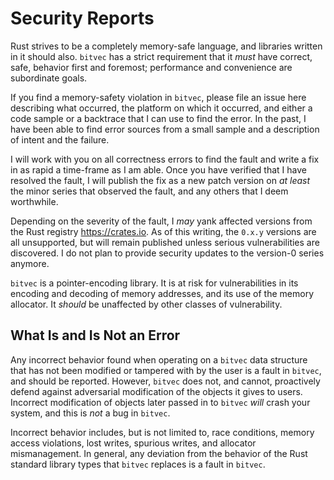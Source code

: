 # Security Reports

Rust strives to be a completely memory-safe language, and libraries written in
it should also. `bitvec` has a strict requirement that it *must* have correct,
safe, behavior first and foremost; performance and convenience are subordinate
goals.

If you find a memory-safety violation in `bitvec`, please file an issue here
describing what occurred, the platform on which it occurred, and either a code
sample or a backtrace that I can use to find the error. In the past, I have been
able to find error sources from a small sample and a description of intent and
the failure.

I will work with you on all correctness errors to find the fault and write a fix
in as rapid a time-frame as I am able. Once you have verified that I have
resolved the fault, I will publish the fix as a new patch version on *at least*
the minor series that observed the fault, and any others that I deem worthwhile.

Depending on the severity of the fault, I *may* yank affected versions from the
Rust registry <https://crates.io>. As of this writing, the `0.x.y` versions are
all unsupported, but will remain published unless serious vulnerabilities are
discovered. I do not plan to provide security updates to the version-0 series
anymore.

`bitvec` is a pointer-encoding library. It is at risk for vulnerabilities in its
encoding and decoding of memory addresses, and its use of the memory allocator.
It *should* be unaffected by other classes of vulnerability.

## What Is and Is Not an Error

Any incorrect behavior found when operating on a `bitvec` data structure that
has not been modified or tampered with by the user is a fault in `bitvec`, and
should be reported. However, `bitvec` does not, and cannot, proactively defend
against adversarial modification of the objects it gives to users. Incorrect
modification of objects later passed in to `bitvec` *will* crash your system,
and this is *not* a bug in `bitvec`.

Incorrect behavior includes, but is not limited to, race conditions, memory
access violations, lost writes, spurious writes, and allocator mismanagement. In
general, any deviation from the behavior of the Rust standard library types that
`bitvec` replaces is a fault in `bitvec`.
